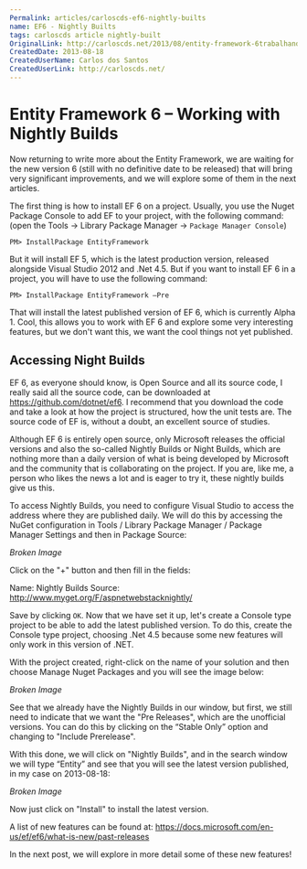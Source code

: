 ```yaml
---
Permalink: articles/carloscds-ef6-nightly-builts
name: EF6 - Nightly Builts
tags: carloscds article nightly-built
OriginalLink: http://carloscds.net/2013/08/entity-framework-6trabalhando-com-os-nightly-builds/
CreatedDate: 2013-08-18
CreatedUserName: Carlos dos Santos
CreatedUserLink: http://carloscds.net/
---
```


# Entity Framework 6 – Working with Nightly Builds

Now returning to write more about the Entity Framework, we are waiting for the new version 6 (still with no definitive date to be released) that will bring very significant improvements, and we will explore some of them in the next articles.

The first thing is how to install EF 6 on a project. Usually, you use the Nuget Package Console to add EF to your project, with the following command: (open the Tools -> Library Package Manager -> `Package Manager Console`)

```package-manager
PM> InstallPackage EntityFramework
```

But it will install EF 5, which is the latest production version, released alongside Visual Studio 2012 and .Net 4.5. But if you want to install EF 6 in a project, you will have to use the following command:

```package-manager
PM> InstallPackage EntityFramework –Pre
```

That will install the latest published version of EF 6, which is currently Alpha 1. Cool, this allows you to work with EF 6 and explore some very interesting features, but we don't want this, we want the cool things not yet published.

## Accessing Night Builds

EF 6, as everyone should know, is Open Source and all its source code, I really said all the source code, can be downloaded at https://github.com/dotnet/ef6. I recommend that you download the code and take a look at how the project is structured, how the unit tests are. The source code of EF is, without a doubt, an excellent source of studies.

Although EF 6 is entirely open source, only Microsoft releases the official versions and also the so-called Nightly Builds or Night Builds, which are nothing more than a daily version of what is being developed by Microsoft and the community that is collaborating on the project. If you are, like me, a person who likes the news a lot and is eager to try it, these nightly builds give us this.

To access Nightly Builds, you need to configure Visual Studio to access the address where they are published daily. We will do this by accessing the NuGet configuration in Tools / Library Package Manager / Package Manager Settings and then in Package Source:

_Broken Image_

Click on the "+" button and then fill in the fields:

Name: Nightly Builds
Source: http://www.myget.org/F/aspnetwebstacknightly/

Save by clicking `OK`. Now that we have set it up, let's create a Console type project to be able to add the latest published version. To do this, create the Console type project, choosing .Net 4.5 because some new features will only work in this version of .NET.

With the project created, right-click on the name of your solution and then choose Manage Nuget Packages and you will see the image below:

_Broken Image_

See that we already have the Nightly Builds in our window, but first, we still need to indicate that we want the "Pre Releases", which are the unofficial versions. You can do this by clicking on the “Stable Only” option and changing to "Include Prerelease".

With this done, we will click on "Nightly Builds", and in the search window we will type “Entity” and see that you will see the latest version published, in my case on 2013-08-18:

_Broken Image_

Now just click on "Install" to install the latest version.

A list of new features can be found at: https://docs.microsoft.com/en-us/ef/ef6/what-is-new/past-releases

In the next post, we will explore in more detail some of these new features!